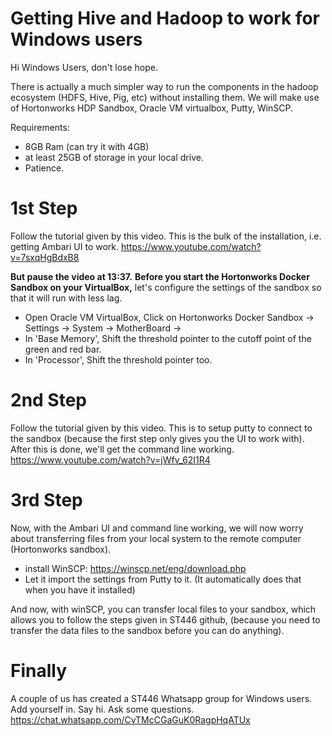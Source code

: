 # Getting Hive and Hadoop to work for Windows users

Hi Windows Users, don't lose hope.

There is actually a much simpler way to run the components in the hadoop ecosystem (HDFS, Hive, Pig, etc) without installing them. We will make use of Hortonworks HDP Sandbox, Oracle VM virtualbox, Putty, WinSCP.

Requirements:
  - 8GB Ram (can try it with 4GB)
  - at least 25GB of storage in your local drive.
  - Patience.

# 1st Step
Follow the tutorial given by this video. 
This is the bulk of the installation, i.e. getting Ambari UI to work. 
https://www.youtube.com/watch?v=7sxqHgBdxB8

**But pause the video at 13:37.** 
**Before you start the Hortonworks Docker Sandbox on your VirtualBox,**
let's configure the settings of the sandbox so that it will run with less lag.
- Open Oracle VM VirtualBox, Click on Hortonworks Docker Sandbox -> Settings -> System -> MotherBoard -> 
- In 'Base Memory', Shift the threshold pointer to the cutoff point of the green and red bar. 
- In 'Processor', Shift the threshold pointer too.

# 2nd Step
Follow the tutorial given by this video.
This is to setup putty to connect to the sandbox (because the first step only gives you the UI to work with). After this is done, we'll get the command line working.
https://www.youtube.com/watch?v=jWfv_62I1R4

# 3rd Step
Now, with the Ambari UI and command line working, we will now worry about transferring files from your local system to the remote computer (Hortonworks sandbox). 
 - install WinSCP: https://winscp.net/eng/download.php
 - Let it import the settings from Putty to it. (It automatically does that when you have it installed)
 
 And now, with winSCP, you can transfer local files to your sandbox, which allows you to follow the steps given in ST446 github, (because you need to transfer the data files to the sandbox before you can do anything).

# Finally

A couple of us has created a ST446 Whatsapp group for Windows users. Add yourself in. Say hi. Ask some questions.
https://chat.whatsapp.com/CvTMcCGaGuK0RagpHqATUx




